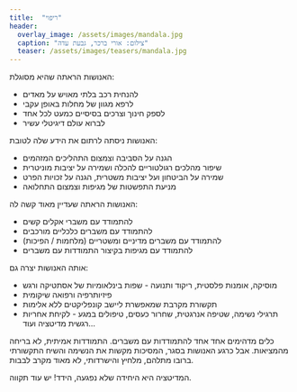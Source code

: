 ```yaml
---
title:  "ריפוי"
header:
  overlay_image: /assets/images/mandala.jpg
  caption: "צילום: אורי ברכר, גבעת עדה"
  teaser: /assets/images/teasers/mandala.jpg
---
```

<!--more-->
האנושות הראתה שהיא מסוגלת:
- להנחית רכב בלתי מאויש על מאדים
- לרפא מגוון של מחלות באופן עקבי
- לספק חינוך וצרכים בסיסיים כמעט לכל אחד
- לברוא עולם דיגיטלי עשיר

האנושות ניסתה לרתום את הידע שלה לטובת:
- הגנה על הסביבה וצמצום התהליכים המזהמים
- שיפור מהלכים רגולטוריים להכלה ושמירה על יציבות מוניטרית
- שמירה על הביטחון ועל יציבות משטרית, הגנה על זכויות הפרט
- מניעת התפשטות של מגיפות וצמצום התחלואה

האנושות הראתה שעדיין מאוד קשה לה:
- להתמודד עם משברי אקלים קשים
- להתמודד עם משברים כלכליים מורכבים
- להתמודד עם משברים מדיניים ומשטריים (מלחמות  / הפיכות)
- להתמודד עם מגיפות
בקיצור התמודדות עם משברים

אותה האנושות יצרה גם:
- מוסיקה, אומנות פלסטית, ריקוד ותנועה - שפות בינלאומיות של אסתטיקה ורגש
- פיזיותרפיה ורפואה שיקומית
- תקשורת מקרבת שמאפשרת ליישב קונפליקטים ללא אלימות
- תרגילי נשימה, שטיפה אנרגטית, שחרור כעסים, טיפולים במגע - לקיחת אחריות רגשית
מדיטציה ועוד...

כלים מדהימים אחד אחד להתמודדות עם משברים.
התמודדות אמיתית, לא בריחה מהמציאות.
אבל כרגע האנושות בסגר, המסיכות מקשות את הנשימה והשיח התקשורתי ברובו מתלהם, מלחיץ והישרדותי,
לא מאוד מקרב לבבות.

המדיטציה היא היחידה שלא נפגעה, הידד! יש עוד תקווה.
